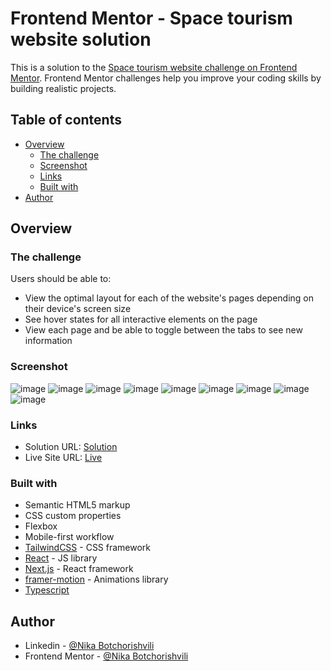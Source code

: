 # Frontend Mentor - Space tourism website solution

This is a solution to the [Space tourism website challenge on Frontend Mentor](https://www.frontendmentor.io/challenges/space-tourism-multipage-website-gRWj1URZ3). Frontend Mentor challenges help you improve your coding skills by building realistic projects. 

## Table of contents

- [Overview](#overview)
  - [The challenge](#the-challenge)
  - [Screenshot](#screenshot)
  - [Links](#links)
  - [Built with](#built-with)
- [Author](#author)
## Overview

### The challenge

Users should be able to:

- View the optimal layout for each of the website's pages depending on their device's screen size
- See hover states for all interactive elements on the page
- View each page and be able to toggle between the tabs to see new information

### Screenshot

![image](https://github.com/NikaBotchorishvili/space-tourism/assets/58900787/83d4fcda-e3a6-4d94-adfb-414ac3d6b693)
![image](https://github.com/NikaBotchorishvili/space-tourism/assets/58900787/1adda25d-95e6-4bce-a3cf-b27b8f5d4dd4)
![image](https://github.com/NikaBotchorishvili/space-tourism/assets/58900787/377550bd-ce8c-4a46-8fbd-1b2a771b286d)
![image](https://github.com/NikaBotchorishvili/space-tourism/assets/58900787/dd105947-000b-47b9-9074-482fa1fd9dc5)
![image](https://github.com/NikaBotchorishvili/space-tourism/assets/58900787/d55f37d6-cfea-4ebf-89fe-e45b2d224ed6)
![image](https://github.com/NikaBotchorishvili/space-tourism/assets/58900787/868e59b6-5fc3-44c9-a469-134243d78f81)
![image](https://github.com/NikaBotchorishvili/space-tourism/assets/58900787/9f9d1f23-8194-43df-944a-efb3e87da44a)
![image](https://github.com/NikaBotchorishvili/space-tourism/assets/58900787/45b1612b-d6b7-432f-8a77-808bee7a1c37)
![image](https://github.com/NikaBotchorishvili/space-tourism/assets/58900787/98a235e5-7883-45a3-ab08-b5982d380da4)

### Links

- Solution URL: [Solution](https://www.frontendmentor.io/solutions/responsive-space-tourism-multi-page-app-created-with-nextjs-WvnX3o6fbL)
- Live Site URL: [Live](https://space-tourism-ten-blush.vercel.app/)

### Built with

- Semantic HTML5 markup
- CSS custom properties
- Flexbox
- Mobile-first workflow
- [TailwindCSS](https://tailwindcss.com/) - CSS framework
- [React](https://reactjs.org/) - JS library
- [Next.js](https://nextjs.org/) - React framework
- [framer-motion](https://www.framer.com/motion/) - Animations library
- [Typescript](https://www.typescriptlang.org/)

## Author

- Linkedin - [@Nika Botchorishvili](https://www.linkedin.com/in/nika-botchorishvili-a27b09234/)
- Frontend Mentor - [@Nika Botchorishvili](https://www.frontendmentor.io/profile/NikaBotchorishvili)
